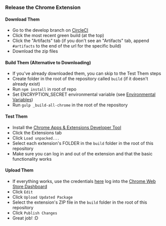 ### Release the Chrome Extension

#### Download Them
- Go to the develop branch on [CircleCI](https://circleci.com/gh/QuantiModo/quantimodo-android-chrome-ios-web-app/tree/develop)
- Click the most recent green build (at the top)
- Click the "Artifacts" tab (if you don't see an "Artifacts" tab, append `#artifacts` to the end of the url for the specific build)
- Download the zip files

#### Build Them (Alternative to Downloading)
- If you've already downloaded them, you can skip to the Test Them steps
- Create folder in the root of the repository called `build` (if it doesn't already exist)
- Run `npm install` in root of repo
- Set ENCRYPTION_SECRET environmental variable (see [Environmental Variables](environmental-variables.md))
- Run `gulp _build-all-chrome` in the root of the repository

#### Test Them
- Install the [Chrome Apps & Extensions Developer Tool](https://chrome.google.com/webstore/detail/chrome-apps-extensions-de/ohmmkhmmmpcnpikjeljgnaoabkaalbgc)
- Click the Extensions tab
- Click `Load unpacked...`
- Select each extension's FOLDER in the `build` folder in the root of this repository
- Make sure you can log in and out of the extension and that the basic functionality works

#### Upload Them
- If everything works, use the credentials [here](https://docs.google.com/spreadsheets/d/1v_u6g6YHWxyrLqNeHMVg-C20MxOc7n1NepB3X6plVAY/edit#gid=2130660029) log into the [Chrome Web Store Dashboard](https://chrome.google.com/webstore/developer/dashboard/u58d852d3c5dcff27d49e35858ae710cd)
- Click `Edit`
- Click `Upload Updated Package`
- Select the extension's ZIP file in the `build` folder in the root of this repository
- Click `Publish Changes`
- Great job!  :D
